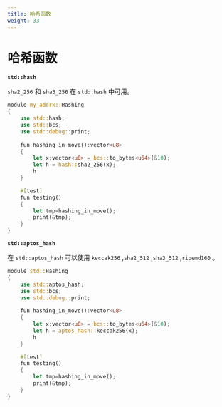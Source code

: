 ```yaml
---
title: 哈希函数
weight: 33
---
```


# 哈希函数

**`std::hash`**

`sha2_256` 和 `sha3_256` 在 `std::hash` 中可用。

<!-- # Hash functions

**`std::hash`**

`sha2_256` and `sha3_256` are available in `std::hash`. -->

```rust
module my_addrx::Hashing
{
    use std::hash;
    use std::bcs;
    use std::debug::print;
    
    fun hashing_in_move():vector<u8>
    {
        let x:vector<u8> = bcs::to_bytes<u64>(&10);
        let h = hash::sha2_256(x); 
        h 
    }

    #[test]
    fun testing()
    {
        let tmp=hashing_in_move();
        print(&tmp);
    }
}
```

**`std::aptos_hash`**

在 `std::aptos_hash` 可以使用 `keccak256` ,`sha2_512` ,`sha3_512` ,`ripemd160` 。

<!-- **`std::aptos_hash`**

`keccak256` ,`sha2_512` ,`sha3_512` ,`ripemd160`  are available in `std::aptos_hash`. -->

```rust
module std::Hashing
{
    use std::aptos_hash;
    use std::bcs;
    use std::debug::print;
    
    fun hashing_in_move():vector<u8>
    {
        let x:vector<u8> = bcs::to_bytes<u64>(&10);
        let h = aptos_hash::keccak256(x); 
        h 
    }

    #[test]
    fun testing()
    {
        let tmp=hashing_in_move();
        print(&tmp);
    }
}
```
